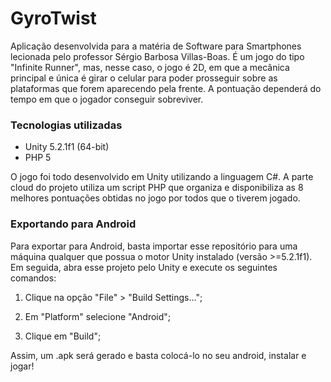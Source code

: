 # GyroTwist #

Aplicação desenvolvida para a matéria de Software para Smartphones lecionada pelo professor Sérgio Barbosa Villas-Boas.
É um jogo do tipo "Infinite Runner", mas, nesse caso, o jogo é 2D, em que a mecânica principal e única é girar o celular
para poder prosseguir sobre as plataformas que forem aparecendo pela frente. A pontuação dependerá do tempo em que o jogador
conseguir sobreviver.


### Tecnologias utilizadas ###

* Unity 5.2.1f1 (64-bit)
* PHP 5

O jogo foi todo desenvolvido em Unity utilizando a linguagem C#. 
A parte cloud do projeto utiliza um script PHP que organiza e disponibiliza as 8 melhores pontuações obtidas no jogo 
por todos que o tiverem jogado.

### Exportando para Android ###

Para exportar para Android, basta importar esse repositório para uma máquina qualquer que possua o motor Unity instalado (versão >=5.2.1f1).
Em seguida, abra esse projeto pelo Unity e execute os seguintes comandos:

1) Clique na opção "File" > "Build Settings...";

2) Em "Platform" selecione "Android";

3) Clique em "Build";

Assim, um .apk será gerado e basta colocá-lo no seu android, instalar e jogar!
